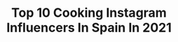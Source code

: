 ---
title: Top 10 Cooking Instagram Influencers In Spain In 2021
description: >-
  Find top cooking Instagram influencers in Spain in 2021. Most popular hashtags: #cooking #yummy #foodie #realfood.
platform: Instagram
hits: 115
text_top: Discover the best Instagram profiles on inBeat.
text_bottom: Our platform aggregates 115 Instagram influencers like this in Spain for you to connect with.
profiles:
  - username: "daniloistda"
    fullname: >-
      Danilo
    bio: >-
      #sport, #menfashion and #healthy cooking. For inquiries use the mail button 📧 🇮🇹 🇪🇸 🇩🇪 🇬🇧
    location: "Spain"
    followers: 51303
    engagement: 534
    commentsToLikes: 0.021113
    id: ckf5mhrq5tuzo0j23ztunou22
    verified: false
    hashtags: "#lunes, #mood"
  - username: "lagloriavegana"
    fullname: >-
      Gloria Carrión▫️Recetas Veg
    bio: >-
      🥦Cocina PB fácil y deliciosa 🍲Batch cooking 🍩Repostería 100% Vegetal ✉ info@lagloriavegana.com TODAS MIS RECETAS EN MI WEB👇🏻
    location: "Spain"
    followers: 340762
    engagement: 297
    commentsToLikes: 0.087864
    id: ck13508gtz2co0i19mbx2f1mo
    verified: true
    hashtags: "#foodie, #veganshare, #glutenfree, #veganfood"
  - username: "me_gusta_comer_sano"
    fullname: >-
      Rosa Arnau | Cocina saludable
    bio: >-
      🍽Recetas sanas y fáciles para el día a día 🌿Batch cooking y orden en la cocina 📩rosayangfuhe@gmail.com 💻SUSCRÍBETE A MI BLOG👇
    location: "Spain"
    followers: 110972
    engagement: 408
    commentsToLikes: 0.119139
    id: ck5ch5o3eq5m70i11af5w7ojp
    verified: false
    hashtags: "#realfood, #vidasana, #boniato, #recetasaludable"
  - username: "sergiarola"
    fullname: >-
      Sergi Arola
    bio: >-
      Proud dad of my loves @carla_arola & @ginii_arolaa Happy in love with my soulmate @fran_laree I love cooking 🥘
    location: "Spain"
    followers: 135320
    engagement: 118
    commentsToLikes: 0.032186
    id: ck139e7y9kvkj0i19317wt14h
    verified: true
    hashtags: "#amoestetrabajo, #creatividadtranquila, #amomitrabajo, #oyealchefchv"
  - username: "cristinaferrer"
    fullname: >-
      Cristina Ferrer| Cocina Fácil
    bio: >-
      Organización en la cocina 🍎 Batch cooking y menú semanal Cocina fácil, rápida y deliciosa Escucha mi nuevo podcast 🎤 hola@cristinaferrer.es
    location: "Spain"
    followers: 63414
    engagement: 246
    commentsToLikes: 0.171788
    id: ck14i1alhd62g0i19nnmrnym8
    verified: false
    hashtags: "#menusemanalcristinaferrer, #comebientodoslosdias, #menuprimavera, #recetascristinaferrer"
  - username: "sofiamchef6"
    fullname: >-
      Sofia MasterChef
    bio: >-
      Cuenta oficial de Sofia Janer: Food🍳, Reviews📍& Lifestyle📸 Curso online “Tartas icónicas con los Alcaldes”⬇️
    location: "Spain"
    followers: 59320
    engagement: 601
    commentsToLikes: 0.151034
    id: ck5cgf7rxopv50i11kd9l8f5f
    verified: true
    hashtags: "#barcelona, #love, #cooking, #sweet"
  - username: "avellaneda_eu"
    fullname: >-
      JUAN AVELLANEDA
    bio: >-
      • ᴄʀᴇᴀᴛɪᴠᴇ ᴅɪʀᴇᴄᴛᴏʀ ғᴏʀ @avellaneda_official 🖍 • ᴛᴠ ʜᴏsᴛ & sᴛʏʟɪsᴛ 📺 • ᴀᴜᴛʜᴏʀ ᴏғ 'ᴘᴏᴛéɴᴄɪᴀᴛᴇ' 📚 📧 ᴀᴠᴇʟʟᴀɴᴇᴅᴀ@ᴛʜᴇᴋʙᴀʀᴄᴇʟᴏɴᴀ.ᴄᴏᴍ
    location: "Spain"
    followers: 287096
    engagement: 291
    commentsToLikes: 0.017464
    id: ck135uwjl3d0m0i19klwunmxc
    verified: true
    hashtags: "#avellaworld, #recipe, #avellaquotes, #happy"
  - username: "michaelmchef8"
    fullname: >-
      Michael MasterChef 8
    bio: >-
      🇨🇷🇺🇸🇪🇸 Cuenta oficial de Michael, aspirante de #MasterChef8.
    location: "Spain"
    followers: 26562
    engagement: 959
    commentsToLikes: 0.035232
    id: ckaotm47vwgoq0i786qyguc7a
    verified: false
    hashtags: "#friends, #love, #photooftheday, #american"
  - username: "guiaramonin"
    fullname: >-
      Arròs 🥘Guia Ramonin
    bio: >-
      🙋🏻‍♂️Ramon Portet 🔹Vaig als restaurants a tastar 😋els seus arrossos 🥘 i els valoro🧐. 🔹Vols que vingui al teu? 🔹guiaramonin@gmail.com 📩 o DM 🌍MAPA🥘👇
    location: "Spain"
    followers: 32676
    engagement: 292
    commentsToLikes: 0.073946
    id: ck15q5k7h17jf0i19dje9p44n
    verified: false
    hashtags: "#photooftheday, #barcelona, #gastronomia, #paella"
  - username: "eltoquedenatalia"
    fullname: >-
      𝐍𝐀𝐓𝐀𝐋𝐈𝐀 💟
    bio: >-
      📍 Oviedo, Asturias 🍏💚 👩🏻‍🏫 𝐌𝐚𝐞𝐬𝐭𝐫𝐚 𝐝𝐞 𝐄𝐝𝐮𝐜𝐚𝐜𝐢𝐨́𝐧 𝐈𝐧𝐟𝐚𝐧𝐭𝐢𝐥 𝐩𝐨𝐫 𝐯𝐨𝐜𝐚𝐜𝐢𝐨́𝐧 🎨🎭 👩🏻‍🍳 𝐂𝐨𝐜𝐢𝐧𝐢𝐭𝐚𝐬 𝐩𝐨𝐫 𝐚𝐟𝐢𝐜𝐢𝐨́𝐧 🥨🍰
    location: "Spain"
    followers: 29256
    engagement: 228
    commentsToLikes: 0.199080
    id: ck8syan7rkai90j78ixolqy93
    verified: false
    hashtags: "#instagood, #recetastradicionales, #cocinaconamor, #cuchareodelbueno"
---